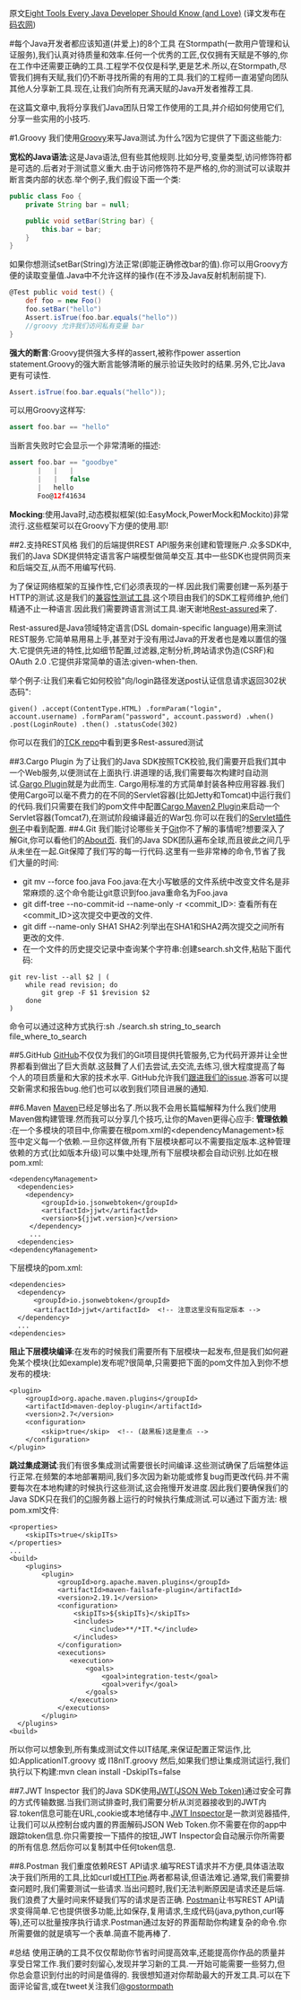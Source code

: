 原文[Eight Tools Every Java Developer Should Know (and Love)](https://dzone.com/articles/eight-tools-every-java-developer-should-know-and-l)
(译文发布在[码农网](http://www.codeceo.com/article/8-tools-every-java-developer-love.html))

#每个Java开发者都应该知道(并爱上)的8个工具
在Stormpath(一款用户管理和认证服务),我们认真对待质量和效率.任何一个优秀的工匠,仅仅拥有天赋是不够的,你在工作中还需要正确的工具.工程学不仅仅是科学,更是艺术.所以,在Stormpath,尽管我们拥有天赋,我们仍不断寻找所需的有用的工具.我们的工程师一直渴望向团队其他人分享新工具.现在,让我们向所有充满天赋的Java开发者推荐工具.

在这篇文章中,我将分享我们Java团队日常工作使用的工具,并介绍如何使用它们,分享一些实用的小技巧.

#1.Groovy
我们使用[Groovy](http://www.groovy-lang.org/)来写Java测试.为什么?因为它提供了下面这些能力:

**宽松的Java语法**:这是Java语法,但有些其他规则.比如分号,变量类型,访问修饰符都是可选的.后者对于测试意义重大.由于访问修饰符不是严格的,你的测试可以读取并断言类内部的状态.举个例子,我们假设下面一个类:
``` java
public class Foo {
    private String bar = null;

    public void setBar(String bar) {
        this.bar = bar;
    }
}
```
如果你想测试setBar(String)方法正常(即能正确修改bar的值).你可以用Groovy方便的读取变量值.Java中不允许这样的操作(在不涉及Java反射机制前提下).
```  groovy
@Test public void test() { 
    def foo = new Foo() 
    foo.setBar("hello") 
    Assert.isTrue(foo.bar.equals("hello"))
    //groovy 允许我们访问私有变量 bar
}
```
**强大的断言**:Groovy提供强大多样的assert,被称作power assertion statement.Groovy的强大断言能够清晰的展示验证失败时的结果.另外,它比Java更有可读性.
``` java
Assert.isTrue(foo.bar.equals("hello"));
```
可以用Groovy这样写:
``` groovy
assert foo.bar == "hello"
```
当断言失败时它会显示一个非常清晰的描述:
``` groovy
assert foo.bar == "goodbye"
       |   |   |
       |   |   false
       |   hello
       Foo@12f41634
```
**Mocking**:使用Java时,动态模拟框架(如:EasyMock,PowerMock和Mockito)非常流行.这些框架可以在Groovy下方便的使用.耶!

##2.支持REST风格
我们的后端提供REST API服务来创建和管理账户.众多SDK中,我们的Java SDK提供特定语言客户端模型做简单交互.其中一些SDK也提供网页来和后端交互,从而不用编写代码.

为了保证网络框架的互操作性,它们必须表现的一样.因此我们需要创建一系列基于HTTP的测试.这是我们的[兼容性测试工具](https://github.com/stormpath/stormpath-framework-tck?utm_source=dzone&utm_medium=post&utm_content=top-tools-java&utm_campaign=java-2016).这个项目由我们的SDK工程师维护,他们精通不止一种语言.因此我们需要跨语言测试工具.谢天谢地[Rest-assured](https://github.com/rest-assured/rest-assured?utm_source=dzone&utm_medium=post&utm_content=top-tools-java&utm_campaign=java-2016)来了.

Rest-assured是Java领域特定语言(DSL domain-specific language)用来测试REST服务.它简单易用易上手,甚至对于没有用过Java的开发者也是难以置信的强大.它提供先进的特性,比如细节配置,过滤器,定制分析,跨站请求伪造(CSRF)和OAuth 2.0 .它提供非常简单的语法:given-when-then.

举个例子:让我们来看它如何校验"向/login路径发送post认证信息请求返回302状态码":
```
given() .accept(ContentType.HTML) .formParam("login", account.username) .formParam("password", account.password) .when() .post(LoginRoute) .then() .statusCode(302)
```
你可以在我们的[TCK repo](https://github.com/stormpath/stormpath-framework-tck)中看到更多Rest-assured测试

##3.Cargo Plugin
为了让我们的Java SDK按照TCK校验,我们需要开启我们其中一个Web服务,以便测试在上面执行.讲道理的话,我们需要每次构建时自动测试.[Gargo Plugin](https://codehaus-cargo.github.io/cargo/Home.html)就是为此而生.
Cargo用标准的方式简单封装各种应用容器.我们使用Cargo可以毫不费力的在不同的Servlet容器(比如Jetty和Tomcat)中运行我们的代码.我们只需要在我们的pom文件中配置[Cargo Maven2 Plugin](https://codehaus-cargo.github.io/cargo/Maven2+plugin.html)来启动一个Servlet容器(Tomcat7),在测试阶段编译最近的War包.你可以在我们的[Servlet插件例子](https://github.com/stormpath/stormpath-sdk-java/blob/master/examples/servlet/pom.xml)中看到配置.
##4.Git
我们能讨论哪些关于[Git](https://git-scm.com/)你不了解的事情呢?想要深入了解Git,你可以看他们的[About页](https://git-scm.com/about).
我们的Java SDK团队遍布全球,而且彼此之间几乎从未坐在一起.Git保障了我们写的每一行代码.这里有一些非常棒的命令,节省了我们大量的时间:
*  git mv --force foo.java Foo.java:在大小写敏感的文件系统中改变文件名是非常麻烦的.这个命令能让git意识到foo.java重命名为Foo.java
*  git diff-tree --no-commit-id --name-only -r &lt;commit_ID&gt;: 查看所有在&lt;commit_ID&gt;这次提交中更改的文件.
*  git diff --name-only SHA1 SHA2:列举出在SHA1和SHA2两次提交之间所有更改的文件.
*  在一个文件的历史提交记录中查询某个字符串:创建search.sh文件,粘贴下面代码:
```
git rev-list --all $2 | (
    while read revision; do
        git grep -F $1 $revision $2
    done
)
```
命令可以通过这种方式执行:sh ./search.sh string_to_search file_where_to_search

##5.GitHub
[GitHub](https://github.com/)不仅仅为我们的Git项目提供托管服务,它为代码开源并让全世界都看到做出了巨大贡献.这鼓舞了人们去尝试,去交流,去练习,很大程度提高了每个人的项目质量和大家的技术水平.
GitHub允许我们[跟进我们的issue](https://guides.github.com/features/issues/).游客可以提交新需求和报告bug.他们也可以收到我们项目进展的通知.

##6.Maven
[Maven](https://maven.apache.org/)已经足够出名了.所以我不会用长篇幅解释为什么我们使用Maven做构建管理.然而我可以分享几个技巧,让你的Maven更得心应手: 
**管理依赖** :在一个多模块的项目中,你需要在根pom.xml的&lt;dependencyManagement&gt;标签中定义每一个依赖.一旦你这样做,所有下层模块都可以不需要指定版本.这种管理依赖的方式(比如版本升级)可以集中处理,所有下层模块都会自动识别.比如在根pom.xml:
```
<dependencyManagement>
  <dependencies>
    <dependency>
        <groupId>io.jsonwebtoken</groupId>
        <artifactId>jjwt</artifactId>
        <version>${jjwt.version}</version>
     </dependency>
     ...
  <dependencies>
<dependencyManagement>
```
下层模块的pom.xml:
```
<dependencies>
  <dependency>
      <groupId>io.jsonwebtoken</groupId>
      <artifactId>jjwt</artifactId>  <!-- 注意这里没有指定版本 -->
  </dependency>
  ...
<dependencies>
```
**阻止下层模块编译**:在发布的时候我们需要所有下层模块一起发布,但是我们如何避免某个模块(比如example)发布呢?很简单,只需要把下面的pom文件加入到你不想发布的模块:
```
<plugin>
    <groupId>org.apache.maven.plugins</groupId>
    <artifactId>maven-deploy-plugin</artifactId>
    <version>2.7</version>
    <configuration>
        <skip>true</skip>  <!-- (敲黑板)这是重点 -->
    </configuration>
</plugin>
```
**跳过集成测试**:我们有很多集成测试需要很长时间编译.这些测试确保了后端整体运行正常.在频繁的本地部署期间,我们多次因为新功能或修复bug而更改代码.并不需要每次在本地构建的时候执行这些测试,这会拖慢开发进度.因此我们要确保我们的Java SDK只在我们的[CI](https://en.wikipedia.org/wiki/Continuous_integration)服务器上运行的时候执行集成测试.可以通过下面方法:
根pom.xml文件:
```
<properties>
    <skipITs>true</skipITs>
</properties>
...
<build>
    <plugins>
        <plugin>
            <groupId>org.apache.maven.plugins</groupId>
            <artifactId>maven-failsafe-plugin</artifactId>
            <version>2.19.1</version>
            <configuration>
                <skipITs>${skipITs}</skipITs>
                <includes>
                    <include>**/*IT.*</include>
                </includes>
            </configuration>
            <executions>
               <execution>
                   <goals>
                       <goal>integration-test</goal>
                       <goal>verify</goal>
                   </goals>
               </execution>
            </executions>
        </plugin>
  </plugins>
<build>
```
所以你可以想象到,所有集成测试文件以IT结尾,来保证配置正常运作,比如:ApplicationIT.groovy 或 I18nIT.groovy
然后,如果我们想让集成测试运行,我们执行以下构建:mvn clean install -DskipITs=false

##7.JWT Inspector
我们的Java SDK使用[JWT(JSON Web Token)](https://en.wikipedia.org/wiki/JSON_Web_Token)通过安全可靠的方式传输数据.当我们测试排查时,我们需要分析从浏览器接收到的JWT内容.token信息可能在URL,cookie或本地储存中.[JWT Inspector](https://www.jwtinspector.io/)是一款浏览器插件,让我们可以从控制台或内置的界面解码JSON Web Token.你不需要在你的app中跟踪token信息.你只需要按一下插件的按钮,JWT Inspector会自动展示你所需要的所有信息.然后你可以复制其中任何token信息.

##8.Postman
我们重度依赖REST API请求.编写REST请求并不方便,具体语法取决于我们所用的工具,比如curl或[HTTPie](http://httpie.org/).两者都易读,但语法难记.通常,我们需要排查问题时,我们需要测试一些请求.当出问题时,我们无法判断原因是请求还是后端.我们浪费了大量时间来怀疑我们写的请求是否正确.
[Postman](https://www.getpostman.com/)让书写REST API请求变得简单.它也提供很多功能,比如保存,复用请求,生成代码(java,python,curl等等),还可以批量按序执行请求.Postman通过友好的界面帮助你构建复杂的命令.你所需要做的就是填写一个表单.简直不能再棒了.

#总结
使用正确的工具不仅仅帮助你节省时间提高效率,还能提高你作品的质量并享受日常工作.我们要时刻留心,发现并学习新的工具.一开始可能需要一些努力,但你总会意识到付出的时间是值得的.
我很想知道对你帮助最大的开发工具.可以在下面评论留言,或在tweet关注我们[@gostormpath](https://twitter.com/gostormpath)
